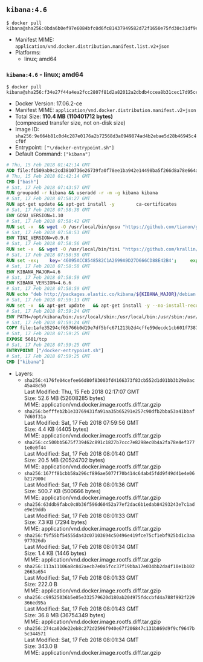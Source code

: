 ## `kibana:4.6`

```console
$ docker pull kibana@sha256:0bda6b0ef97e6084bfc0d6fc81437949582d72f1650e75fd30c31df9e628f780
```

-	Manifest MIME: `application/vnd.docker.distribution.manifest.list.v2+json`
-	Platforms:
	-	linux; amd64

### `kibana:4.6` - linux; amd64

```console
$ docker pull kibana@sha256:f34e27f44a4ea2fcc2807f81d2a82012a2dbdb4ccea8b31cec17d95ce9346561
```

-	Docker Version: 17.06.2-ce
-	Manifest MIME: `application/vnd.docker.distribution.manifest.v2+json`
-	Total Size: **110.4 MB (110401712 bytes)**  
	(compressed transfer size, not on-disk size)
-	Image ID: `sha256:9e664b81c0d4c287e0176a2b72568d3a0949874ad4b2ebae5d28b46945c4cf0f`
-	Entrypoint: `["\/docker-entrypoint.sh"]`
-	Default Command: `["kibana"]`

```dockerfile
# Thu, 15 Feb 2018 01:42:14 GMT
ADD file:f1509ab9c2cd3810736e26739fa0f78ee1ba942e14498ba5f266d8a78e664acc in / 
# Thu, 15 Feb 2018 01:42:14 GMT
CMD ["bash"]
# Sat, 17 Feb 2018 07:43:57 GMT
RUN groupadd -r kibana && useradd -r -m -g kibana kibana
# Sat, 17 Feb 2018 07:58:27 GMT
RUN apt-get update && apt-get install -y 		ca-certificates 		wget 		libfontconfig 		libfreetype6 	--no-install-recommends && rm -rf /var/lib/apt/lists/*
# Sat, 17 Feb 2018 07:58:38 GMT
ENV GOSU_VERSION=1.10
# Sat, 17 Feb 2018 07:58:42 GMT
RUN set -x 	&& wget -O /usr/local/bin/gosu "https://github.com/tianon/gosu/releases/download/$GOSU_VERSION/gosu-$(dpkg --print-architecture)" 	&& wget -O /usr/local/bin/gosu.asc "https://github.com/tianon/gosu/releases/download/$GOSU_VERSION/gosu-$(dpkg --print-architecture).asc" 	&& export GNUPGHOME="$(mktemp -d)" 	&& gpg --keyserver ha.pool.sks-keyservers.net --recv-keys B42F6819007F00F88E364FD4036A9C25BF357DD4 	&& gpg --batch --verify /usr/local/bin/gosu.asc /usr/local/bin/gosu 	&& rm -rf "$GNUPGHOME" /usr/local/bin/gosu.asc 	&& chmod +x /usr/local/bin/gosu 	&& gosu nobody true
# Sat, 17 Feb 2018 07:58:53 GMT
ENV TINI_VERSION=v0.9.0
# Sat, 17 Feb 2018 07:58:56 GMT
RUN set -x 	&& wget -O /usr/local/bin/tini "https://github.com/krallin/tini/releases/download/$TINI_VERSION/tini" 	&& wget -O /usr/local/bin/tini.asc "https://github.com/krallin/tini/releases/download/$TINI_VERSION/tini.asc" 	&& export GNUPGHOME="$(mktemp -d)" 	&& gpg --keyserver ha.pool.sks-keyservers.net --recv-keys 6380DC428747F6C393FEACA59A84159D7001A4E5 	&& gpg --batch --verify /usr/local/bin/tini.asc /usr/local/bin/tini 	&& rm -rf "$GNUPGHOME" /usr/local/bin/tini.asc 	&& chmod +x /usr/local/bin/tini 	&& tini -h
# Sat, 17 Feb 2018 07:58:58 GMT
RUN set -ex; 	key='46095ACC8548582C1A2699A9D27D666CD88E42B4'; 	export GNUPGHOME="$(mktemp -d)"; 	gpg --keyserver ha.pool.sks-keyservers.net --recv-keys "$key"; 	gpg --export "$key" > /etc/apt/trusted.gpg.d/elastic.gpg; 	rm -rf "$GNUPGHOME"; 	apt-key list
# Sat, 17 Feb 2018 07:58:58 GMT
ENV KIBANA_MAJOR=4.6
# Sat, 17 Feb 2018 07:58:59 GMT
ENV KIBANA_VERSION=4.6.6
# Sat, 17 Feb 2018 07:58:59 GMT
RUN echo "deb http://packages.elastic.co/kibana/${KIBANA_MAJOR}/debian stable main" > /etc/apt/sources.list.d/kibana.list
# Sat, 17 Feb 2018 07:59:13 GMT
RUN set -x 	&& apt-get update 	&& apt-get install -y --no-install-recommends kibana=$KIBANA_VERSION 	&& chown -R kibana:kibana /opt/kibana 	&& rm -rf /var/lib/apt/lists/* 		&& sed -ri "s!^(\#\s*)?(elasticsearch\.url:).*!\2 'http://elasticsearch:9200'!" /opt/kibana/config/kibana.yml 	&& grep -q 'elasticsearch:9200' /opt/kibana/config/kibana.yml
# Sat, 17 Feb 2018 07:59:24 GMT
ENV PATH=/opt/kibana/bin:/usr/local/sbin:/usr/local/bin:/usr/sbin:/usr/bin:/sbin:/bin
# Sat, 17 Feb 2018 07:59:24 GMT
COPY file:1afe35294cf65766b0d19e7df5bfc671213b2d4cffe59decdc1cb601f7387d43 in / 
# Sat, 17 Feb 2018 07:59:25 GMT
EXPOSE 5601/tcp
# Sat, 17 Feb 2018 07:59:25 GMT
ENTRYPOINT ["/docker-entrypoint.sh"]
# Sat, 17 Feb 2018 07:59:25 GMT
CMD ["kibana"]
```

-	Layers:
	-	`sha256:4176fe04cefee66d80f83003fd4166373f83cb552d1d01bb3b29a0ac45a48c50`  
		Last Modified: Thu, 15 Feb 2018 02:17:07 GMT  
		Size: 52.6 MB (52608285 bytes)  
		MIME: application/vnd.docker.image.rootfs.diff.tar.gzip
	-	`sha256:befffeb2b1e33769431fa91aa35b65291e257c90dfb2bba53a41bbaf7d60f31a`  
		Last Modified: Sat, 17 Feb 2018 07:59:56 GMT  
		Size: 4.4 KB (4405 bytes)  
		MIME: application/vnd.docker.image.rootfs.diff.tar.gzip
	-	`sha256:cc500bb5675f739462c891c1827b7ccc7e8298ec0b4a2fa78e4ef3771e0e0f44`  
		Last Modified: Sat, 17 Feb 2018 08:01:40 GMT  
		Size: 20.5 MB (20524702 bytes)  
		MIME: application/vnd.docker.image.rootfs.diff.tar.gzip
	-	`sha256:167ff81cbb58a296cf896ae5077f70b414c64ab45fdd9f49d41e4e06b217900c`  
		Last Modified: Sat, 17 Feb 2018 08:01:36 GMT  
		Size: 500.7 KB (500666 bytes)  
		MIME: application/vnd.docker.image.rootfs.diff.tar.gzip
	-	`sha256:63ddb9fabc0c0b36f596d60452a77ef2dac6b1edab84293243e7c1ade9e19ddb`  
		Last Modified: Sat, 17 Feb 2018 08:01:33 GMT  
		Size: 7.3 KB (7294 bytes)  
		MIME: application/vnd.docker.image.rootfs.diff.tar.gzip
	-	`sha256:f9f55bf54555da43c07103694c50496e419fce75cf1ebf925bd1c3aa977026db`  
		Last Modified: Sat, 17 Feb 2018 08:01:34 GMT  
		Size: 1.4 KB (1446 bytes)  
		MIME: application/vnd.docker.image.rootfs.diff.tar.gzip
	-	`sha256:113a11106a8c842aecb7e0a5fcc37f19bba17e034bb2da4f10e1b1022663a654`  
		Last Modified: Sat, 17 Feb 2018 08:01:33 GMT  
		Size: 222.0 B  
		MIME: application/vnd.docker.image.rootfs.diff.tar.gzip
	-	`sha256:c99525036b5e05e332579620d180ab204975fdccbfd4a788f992f229366ed95a`  
		Last Modified: Sat, 17 Feb 2018 08:01:43 GMT  
		Size: 36.8 MB (36754349 bytes)  
		MIME: application/vnd.docker.image.rootfs.diff.tar.gzip
	-	`sha256:274ca02de22eb8c272d2596f940e67f206847c131b869d9f9cf9647b5c344571`  
		Last Modified: Sat, 17 Feb 2018 08:01:34 GMT  
		Size: 343.0 B  
		MIME: application/vnd.docker.image.rootfs.diff.tar.gzip
